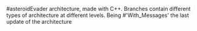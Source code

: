 #asteroidEvader architecture, made with C++.
Branches contain different types of architecture at different levels. Being #'With_Messages' the last update of the architecture
